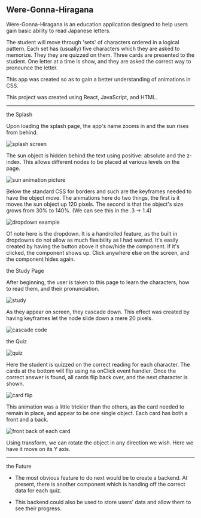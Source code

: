 


Were-Gonna-Hiragana
--------------------------------

Were-Gonna-Hiragana is an education application designed to help users
gain basic ability to read Japanese letters.

The student will move through 'sets' of characters ordered in a logical
pattern. Each set has (usually) five characters which they are asked to
memorize. They they are quizzed on them. Three cards are presented to the
student. One letter at a time is show, and they are asked the correct way
to pronounce the letter.

This app was created so as to gain a better understanding of animations
in CSS.

This project was created using React, JavaScript, and HTML.

-------------------------

the Splash

Upon loading the splash page, the app's name zooms in and the sun rises from
behind.

![splash screen](images/production_images/splash.png)

The sun object is hidden behind the text using positive: absolute and the
z-index. This allows different nodes to be placed at various levels on
the page.

![sun animation picture](images/production_images/sunani.png)

Below the standard CSS for borders and such are the keyframes needed to
have the object move. The animations here do two things, the first is it
moves the sun object up 120 pixels. The second is that the object's size
grows from 30% to 140%. (We can see this in the .3 -> 1.4)

![dropdown example](images/production_images/dropdown.png)

Of note here is the dropdown. It is a handrolled feature, as the built in
dropdowns do not allow as much flexibility as I had wanted. It's easily created
by having the button above it show/hide the component. If it's clicked,
the component shows up. Click anywhere else on the screen, and the component
hides again.

the Study Page

After beginning, the user is taken to this page to learn the characters,
how to read them, and their pronunciation.

![study](images/production_images/study.png)

As they appear on screen, they cascade down. This effect was created by
having keyframes let the node slide down a mere 20 pixels.

![cascade code](images/production_images/cascade.png)

the Quiz

![quiz](images/production_images/quiz.png)

Here the student is quizzed on the correct reading for each character. The
cards at the bottom will flip using na onClick event handler. Once the
correct answer is found, all cards flip back over, and the next character is
shown.

![card flip](images/production_images/cardflip.png)

This animation was a little trickier than the others, as the card needed
to remain in place, and appear to be one single object. Each card has both
a front and a back.

![front back of each card](images/production_images/frontback.png)

Using transform, we can rotate the object in any direction we wish. Here we
have it move on its Y axis.

---------------------------------------

the Future

- The most obvious feature to do next would be to create a backend. At present,
there is another component which is handing off the correct data for each
quiz.

- This backend could also be used to store users' data and allow them to
see their progress.
